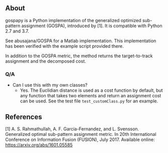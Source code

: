 ## About

gospapy is a Python implementation of the generalized optimized sub-pattern assignment (GOSPA), introduced by [1]. It is compatible with Python 2.7 and 3.7.

See abusajana/GOSPA for a Matlab implementation. This implementation has been verified with the example script provided there.

In addition to the GOSPA metric, the method returns the target-to-track assignment and the decomposed cost.

### Q/A
- Can I use this with my own classes?
    - Yes. The Euclidian distance is used as a cost function by default, but any function that takes two elements and return an assignment cost can be used. See the test file `test_customClass.py` for an example.

## References
[1] A. S. Rahmathullah, A. F. Garcia-Fernandez, and L. Svensson. Generalized optimal sub-pattern assignment metric. In 20th International Conference on Information Fusion (FUSION), July 2017. Available online: https://arxiv.org/abs/1601.05585
